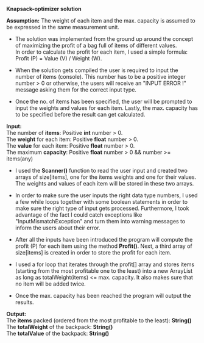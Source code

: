 **Knapsack-optimizer solution**

__Assumption:__ The weight of each item and the max. capacity is assumed to be expressed in the same measurement unit.</br>


* The solution was implemented from the ground up around the concept of maximizing the profit of a bag full of items of different values.  
In order to calculate the profit for each item, I used a simple formula: Profit (P) = Value (V) / Weight (W).</br>

* When the solution gets compiled the user is required to input the number of items (console). This number has to be a positive integer number > 0 or otherwise, the users will receive an "INPUT ERROR !" message asking them for the correct input type. </br>
 
* Once the no. of items has been specified, the user will be prompted to input the weights and values for each item. 
Lastly, the max. capacity has to be specified before the result can get calculated.  </br>

**Input:** </br>
The number of **items**: Positive **int** number > 0.</br> 
The **weight** for each item: Positive **float** number > 0. </br>
The **value** for each item: Positive **float** number > 0. </br>
The maximum **capacity**: Positive **float** number > 0 && number >= items(any) </br>

* I used the **Scanner()** function to read the user input and created two arrays of size[items], one for the items weights and one for their values. The weights and values of each item will be stored in these two arrays. </br>

* In order to make sure the user inputs the right data type numbers, I used a few while loops together with some boolean statements 
in order to make sure the right type of input gets processed. Furthermore, I took advantage of the fact I could catch exceptions like
"InputMismatchException" and turn them into warning messages to inform the users about their error. </br>

* After all the inputs have been introduced the program will compute the profit (P) for each item using the method **Profit()**. Next, a third array of size[items] is created in order to store the profit for each item. </br>

* I used a for loop that iterates through the profit[] array and stores items (starting from the most profitable one to the least) 
into a new ArrayList<String> as long as totalWeight(items) <= max. capacity. It also makes sure that no item will be added twice. </br>

* Once the max. capacity has been reached the program will output the results. </br>

**Output:** </br>
The **items** packed (ordered from the most profitable to the least): **String()** </br>
The **totalWeight** of the backpack: **String()** </br>
The **totalValue** of the backpack: **String()** </br>



 


